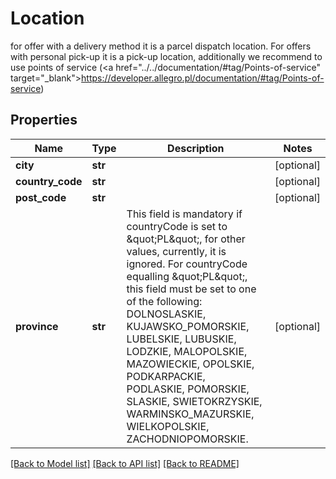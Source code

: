 # Location

for offer with a delivery method it is a parcel dispatch location. For offers with personal pick-up it is a pick-up location, additionally we recommend to use points of service (<a href=\"../../documentation/#tag/Points-of-service\" target=\"_blank\">https://developer.allegro.pl/documentation/#tag/Points-of-service</a>)
## Properties
Name | Type | Description | Notes
------------ | ------------- | ------------- | -------------
**city** | **str** |  | [optional] 
**country_code** | **str** |  | [optional] 
**post_code** | **str** |  | [optional] 
**province** | **str** | This field is mandatory if countryCode is set to \&quot;PL\&quot;, for other values, currently, it is ignored. For countryCode equalling \&quot;PL\&quot;, this field must be set to one of the following: DOLNOSLASKIE, KUJAWSKO_POMORSKIE, LUBELSKIE, LUBUSKIE, LODZKIE, MALOPOLSKIE, MAZOWIECKIE, OPOLSKIE, PODKARPACKIE, PODLASKIE, POMORSKIE, SLASKIE, SWIETOKRZYSKIE, WARMINSKO_MAZURSKIE, WIELKOPOLSKIE, ZACHODNIOPOMORSKIE. | [optional] 

[[Back to Model list]](../README.md#documentation-for-models) [[Back to API list]](../README.md#documentation-for-api-endpoints) [[Back to README]](../README.md)


